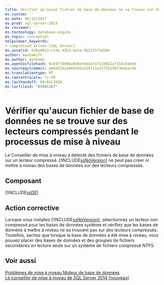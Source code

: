 ```yaml
---
title: Vérifier qu’aucun fichier de base de données ne se trouve sur des lecteurs compressés pendant le processus de mise à niveau | Microsoft Docs
ms.custom: ''
ms.date: 06/13/2017
ms.prod: sql-server-2014
ms.reviewer: ''
ms.technology: database-engine
ms.topic: conceptual
helpviewer_keywords:
- compressed drives [SQL Server]
ms.assetid: 63be6853-c54a-42b2-ae1a-db2175f1d28e
author: mashamsft
ms.author: mathoma
ms.openlocfilehash: 9c04f7890ba8d8efe64afaf11b922af156c5de46
ms.sourcegitcommit: ad4d92dce894592a259721a1571b1d8736abacdb
ms.translationtype: MT
ms.contentlocale: fr-FR
ms.lasthandoff: 08/04/2020
ms.locfileid: "87601267"
---
```

# <a name="verify-that-no-database-files-are-on-compressed-drives-during-the-upgrade-process"></a>Vérifier qu'aucun fichier de base de données ne se trouve sur des lecteurs compressés pendant le processus de mise à niveau
  Le Conseiller de mise à niveau a détecté des fichiers de base de données sur un lecteur compressé. [!INCLUDE[ssNoVersion](../../includes/ssnoversion-md.md)] ne peut pas créer ni mettre à niveau des bases de données sur des lecteurs compressés.  
  
## <a name="component"></a>Composant  
 [!INCLUDE[ssDE](../../includes/ssde-md.md)]  
  
## <a name="corrective-action"></a>Action corrective  
 Lorsque vous installez [!INCLUDE[ssNoVersion](../../includes/ssnoversion-md.md)], sélectionnez un lecteur non compressé pour les bases de données système et vérifiez que les bases de données à mettre à niveau ne se trouvent pas sur des lecteurs compressés. Toutefois, sachez que lorsque la base de données a été mise à niveau, vous pouvez placer des bases de données et des groupes de fichiers secondaires en lecture seule sur un système de fichiers compressé NTFS.  
  
## <a name="see-also"></a>Voir aussi  
 [Problèmes de mise à niveau Moteur de base de données](../../../2014/sql-server/install/database-engine-upgrade-issues.md)   
 [Le conseiller de mise à niveau de SQL Server 2014 &#91;nouveau&#93;](sql-server-2014-upgrade-advisor.md)  
  
  
